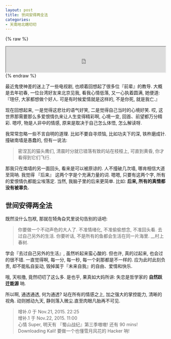 ```yaml
---
layout: post
title: 世间安得两全法
categories:
- 天南地北瞎叨叨
---
```



{% raw %}
<iframe frameborder="20" border="20" marginwidth="10" marginheight="0" width="500" height="80" src="http://openmindclub.qiniudn.com/Yixuan/%E4%B9%B1%E4%B8%96%E4%BF%B1%E7%81%AD.mp3"></iframe>
{% endraw %}

最近鬼使神差的迷上了一些电视剧, 也顺着回想起了很多位『前辈』的教导. 大概是去年初春, 一位台湾好友来北京见我, 看我心情低落, 又一心执着圆满, 她便道:『瑄仔, 大家都想做个好人. 可是有时候爱情就是这样的, 不是你死, 就是我亡.』

现在回想起来, 一是觉得这悲壮的语气好笑, 二是觉得自己当时的心境好笑. 哎, 这世界那需要那么多爱恨情仇来让人生变得精彩啊, 心境一变, 回首、前望都万分精彩. 嗯哼, 物是人非中的情感, 原来是取决于自己怎么体悟, 怎么解读呀.

我常常忽略一些不言自明的道理. 比如不要自寻烦恼, 比如功夫下的深, 铁杵磨成针. 撞破南墙是愚蠢的, 但有一说法:

> 密涅瓦的猫头鹰们, 清晨时分就已错落有致的站在枝桠上, 可直到黄昏, 你才看得到它们飞行.

那我只在南墙的另一面回头, 看来是可以被原谅的. 人不撞破几次墙, 哪肯相信大道至简呐. 我觉得 『后来』 这两个字是个充满力量的词. 嗯嗯, 只要有这两个字, 所有的爱恨情仇都能尘埃落定. 当然, 我脑子里的后来更简单. 比如: **后来, 所有的真情都没有被辜负.**

## 世间安得两全法

既然没什么包袱, 那就在犄角旮旯里说句告别的话吧:

> 你要做一个不动声色的大人了. 不准情绪化, 不准偷偷想念, 不准回头看. 去过自己另外的生活. 你要听话, 不是所有的鱼都会生活在同一片海里. __村上春树.

学会『去过自己另外的生活』,  虽然听起来蛮心酸的. 但也许, 真的过起来, 也会过的很不错. 一直觉得啊, 每一分, 每一秒, 每一个刹那都是不一样的. 应为此时此刻负责, 却不能私自妄动, 毁掉属于『未来自我』的自由、爱情和快乐.

哦, 天啦撸, 竟然叨叨了这么多. 是也乎, 果真如大妈所讲: 失恋是哲学家的 **自然跃迁能源** 呐.

所以啊, 通透通透, 何为通透? 站在所有的情感之上, 加之强大的掌控能力, 清晰的视角. 动则撼动九天, 静则落入微尘.直至肉眼凡胎再不可见.

> 增补.0 于 Nov.21, 2015. 22:25  
> 增补.1 于 Nov.22, 2015. 11:00  
> 心情 Super, 明天有 『蜀山战纪』第三季嗷嗷! 还有 90 mins!  
> Downloading Kali! 要做一个也懂雪月风花的 Hacker 呐!  
